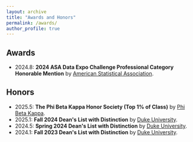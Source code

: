```yaml
---
layout: archive
title: "Awards and Honors"
permalink: /awards/
author_profile: true
---
```

## Awards

- 2024.8: **2024 ASA Data Expo Challenge Professional Category Honorable Mention** by 
  <a href="https://community.amstat.org/dataexpo/events/2024-data-expo-challenge" target="_blank" rel="noopener noreferrer">American Statistical Association</a>.

## Honors

- 2025.5: **The Phi Beta Kappa Honor Society (Top 1% of Class)** by <a href="https://www.pbk.org/" target="_blank" rel="noopener noreferrer">Phi Beta Kappa</a>.
- 2025.1: **Fall 2024 Dean's List with Distinction** by [Duke University](https://registrar.duke.edu/student-resources/academic-honors-and-recognition/).
- 2024.5: **Spring 2024 Dean's List with Distinction** by [Duke University](https://registrar.duke.edu/student-resources/academic-honors-and-recognition/).
- 2024.1: **Fall 2023 Dean's List with Distinction** by [Duke University](https://registrar.duke.edu/student-resources/academic-honors-and-recognition/).